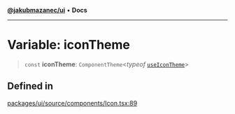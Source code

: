 [**@jakubmazanec/ui**](../README.md) • **Docs**

---

# Variable: iconTheme

> `const` **iconTheme**: `ComponentTheme`\<_typeof_ [`useIconTheme`](../functions/useIconTheme.md)\>

## Defined in

[packages/ui/source/components/Icon.tsx:89](https://github.com/jakubmazanec/tools/blob/d628f137f5fc7b1bea261e1e59d468d8339ed884/packages/ui/source/components/Icon.tsx#L89)
